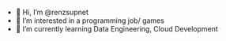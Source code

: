 - 👋 Hi, I’m @renzsupnet
- 👀 I’m interested in a programming job/ games
- 🌱 I’m currently learning Data Engineering, Cloud Development


<!---
renzsupnet/renzsupnet is a ✨ special ✨ repository because its `README.md` (this file) appears on your GitHub profile.
You can click the Preview link to take a look at your changes.
--->
